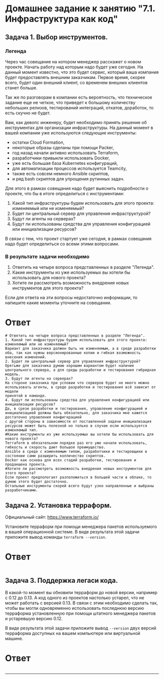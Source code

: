 # Домашнее задание к занятию "7.1. Инфраструктура как код"

## Задача 1. Выбор инструментов. 
 
### Легенда
 
Через час совещание на котором менеджер расскажет о новом проекте. Начать работу над которым надо 
будет уже сегодня. 
На данный момент известно, что это будет сервис, который ваша компания будет предоставлять внешним заказчикам.
Первое время, скорее всего, будет один внешний клиент, со временем внешних клиентов станет больше.

Так же по разговорам в компании есть вероятность, что техническое задание еще не четкое, что приведет к большому
количеству небольших релизов, тестирований интеграций, откатов, доработок, то есть скучно не будет.  
   
Вам, как девопс инженеру, будет необходимо принять решение об инструментах для организации инфраструктуры.
На данный момент в вашей компании уже используются следующие инструменты: 
- остатки Сloud Formation, 
- некоторые образы сделаны при помощи Packer,
- год назад начали активно использовать Terraform, 
- разработчики привыкли использовать Docker, 
- уже есть большая база Kubernetes конфигураций, 
- для автоматизации процессов используется Teamcity, 
- также есть совсем немного Ansible скриптов, 
- и ряд bash скриптов для упрощения рутинных задач.  

Для этого в рамках совещания надо будет выяснить подробности о проекте, что бы в итоге определиться с инструментами:

1. Какой тип инфраструктуры будем использовать для этого проекта: изменяемый или не изменяемый?
1. Будет ли центральный сервер для управления инфраструктурой?
1. Будут ли агенты на серверах?
1. Будут ли использованы средства для управления конфигурацией или инициализации ресурсов? 
 
В связи с тем, что проект стартует уже сегодня, в рамках совещания надо будет определиться со всеми этими вопросами.

### В результате задачи необходимо

1. Ответить на четыре вопроса представленных в разделе "Легенда". 
1. Какие инструменты из уже используемых вы хотели бы использовать для нового проекта? 
1. Хотите ли рассмотреть возможность внедрения новых инструментов для этого проекта? 

Если для ответа на эти вопросы недостаточно информации, то напишите какие моменты уточните на совещании.

# Ответ
```
# Ответить на четыре вопроса представленных в разделе "Легенда".
1. Какой тип инфраструктуры будем использовать для этого проекта: изменяемый или не изменяемый?
Вариант для заказчика должен быть не изменяемым, а в среде разработки оба, так как нужны версионированные копии и гибкая возможность внесения изменений.
2. Будет ли центральный сервер для управления инфраструктурой?
Орятьже для заказчика думаю хорошим вариантом будет наличие центрального сервера, а для среды разработки и тестирования гибридная модель.
3. Будут ли агенты на серверах?
На стороне заказчика при условии что серверов будет не много можно использовать агенты, в среде разработки и тестирования всё зависит от модели
принятой в команде.
4. Будут ли использованы средства для управления конфигурацией или инициализации ресурсов?
Да, в срезе разработки и тестирования, управление конфигурацией и инициализацией должны быть обязательно, для заказчика мне кажется достаточно управления конфигкрацией
с другой стороны в зависимости от поставленной задачи инициализация ресурсов может быть полезной но только в случае если используется изменяемый тип.
#Какие инструменты из уже используемых вы хотели бы использовать для нового проекта?
Terraform в обязательном порядке раз его уже начали использовать, гибкость и скорость дают большое преимущество.
Ansible в среде с изменяемым типом, разработчики и тестировщики в состоянии сами разширить колличество скриптов.
Docker как основа для всех стадий разработки, тестирования и продакшена проекта.
#Хотите ли рассмотреть возможность внедрения новых инструментов для этого проекта?
Если проект предпологает разположиться в большей части в облаке, то думаю этого будет достаточно.
Остальные инструменты скорей всего будут узко направленные и выбраны разработчиками.
```

## Задача 2. Установка терраформ. 

Официальный сайт: https://www.terraform.io/

Установите терраформ при помощи менеджера пакетов используемого в вашей операционной системе.
В виде результата этой задачи приложите вывод команды `terraform --version`.

# Ответ
```

```
## Задача 3. Поддержка легаси кода. 

В какой-то момент вы обновили терраформ до новой версии, например с 0.12 до 0.13. 
А код одного из проектов настолько устарел, что не может работать с версией 0.13. 
В связи с этим необходимо сделать так, чтобы вы могли одновременно использовать последнюю версию терраформа установленную при помощи
штатного менеджера пакетов и устаревшую версию 0.12. 

В виде результата этой задачи приложите вывод `--version` двух версий терраформа доступных на вашем компьютере 
или виртуальной машине.

# Ответ
```

```
---
